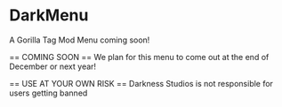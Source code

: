 # DarkMenu
A Gorilla Tag Mod Menu coming soon!

== COMING SOON ==
We plan for this menu to come out at the end of December or next year!

== USE AT YOUR OWN RISK == 
Darkness Studios is not responsible for users getting banned
